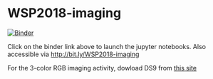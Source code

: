 # WSP2018-imaging

[![Binder](https://mybinder.org/badge.svg)](https://mybinder.org/v2/gh/caodonnell/WSP2018-imaging/master)

Click on the binder link above to launch the jupyter notebooks. Also accessible via http://bit.ly/WSP2018-imaging

For the 3-color RGB imaging activity, dowload DS9 from [this site](http://ds9.si.edu/site/Download.html)



